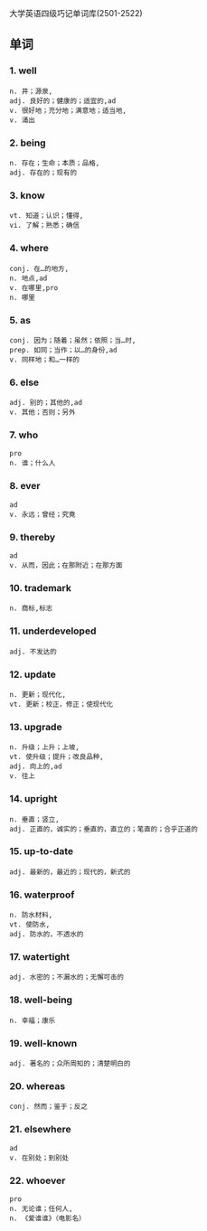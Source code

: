 大学英语四级巧记单词库(2501-2522)

## 单词

### 1. well

```
n. 井；源泉,
adj. 良好的；健康的；适宜的,ad
v. 很好地；充分地；满意地；适当地,
v. 涌出
```
### 2. being

```
n. 存在；生命；本质；品格,
adj. 存在的；现有的
```
### 3. know

```
vt. 知道；认识；懂得,
vi. 了解；熟悉；确信
```
### 4. where

```
conj. 在…的地方,
n. 地点,ad
v. 在哪里,pro
n. 哪里
```
### 5. as

```
conj. 因为；随着；虽然；依照；当…时,
prep. 如同；当作；以…的身份,ad
v. 同样地；和…一样的
```
### 6. else

```
adj. 别的；其他的,ad
v. 其他；否则；另外
```
### 7. who

```
pro
n. 谁；什么人
```
### 8. ever

```
ad
v. 永远；曾经；究竟
```
### 9. thereby

```
ad
v. 从而，因此；在那附近；在那方面
```
### 10. trademark

```
n. 商标,标志
```
### 11. underdeveloped

```
adj. 不发达的
```
### 12. update

```
n. 更新；现代化,
vt. 更新；校正，修正；使现代化
```
### 13. upgrade

```
n. 升级；上升；上坡,
vt. 使升级；提升；改良品种,
adj. 向上的,ad
v. 往上
```
### 14. upright

```
n. 垂直；竖立,
adj. 正直的，诚实的；垂直的，直立的；笔直的；合乎正道的
```
### 15. up-to-date

```
adj. 最新的，最近的；现代的，新式的
```
### 16. waterproof

```
n. 防水材料,
vt. 使防水,
adj. 防水的，不透水的
```
### 17. watertight

```
adj. 水密的；不漏水的；无懈可击的
```
### 18. well-being

```
n. 幸福；康乐
```
### 19. well-known

```
adj. 著名的；众所周知的；清楚明白的
```
### 20. whereas

```
conj. 然而；鉴于；反之
```
### 21. elsewhere

```
ad
v. 在别处；到别处
```
### 22. whoever

```
pro
n. 无论谁；任何人,
n. 《爱谁谁》（电影名）
```
